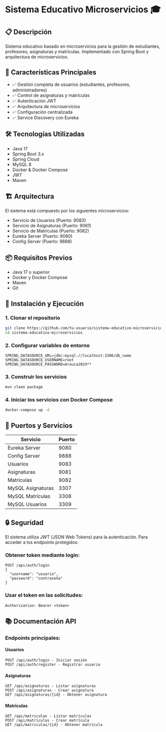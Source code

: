 # Sistema Educativo Microservicios 🎓

## 📋 Descripción
Sistema educativo basado en microservicios para la gestión de estudiantes, profesores, asignaturas y matrículas. Implementado con Spring Boot y arquitectura de microservicios.

## 🚀 Características Principales
- ✅ Gestión completa de usuarios (estudiantes, profesores, administradores)
- ✅ Control de asignaturas y matrículas
- ✅ Autenticación JWT
- ✅ Arquitectura de microservicios
- ✅ Configuración centralizada
- ✅ Service Discovery con Eureka

## 🛠️ Tecnologías Utilizadas
- Java 17
- Spring Boot 3.x
- Spring Cloud
- MySQL 8
- Docker & Docker Compose
- JWT
- Maven

## 🏗️ Arquitectura
El sistema está compuesto por los siguientes microservicios:

- Servicio de Usuarios (Puerto: 9083)
- Servicio de Asignaturas (Puerto: 9081)
- Servicio de Matrículas (Puerto: 9082)
- Eureka Server (Puerto: 9080)
- Config Server (Puerto: 9888)

## 📦 Requisitos Previos
- Java 17 o superior
- Docker y Docker Compose
- Maven
- Git

## 🚀 Instalación y Ejecución

### 1. Clonar el repositorio
```bash
git clone https://github.com/tu-usuario/sistema-educativo-microservicios.git
cd sistema-educativo-microservicios
```

### 2. Configurar variables de entorno
```properties
SPRING_DATASOURCE_URL=jdbc:mysql://localhost:3306/db_name
SPRING_DATASOURCE_USERNAME=root
SPRING_DATASOURCE_PASSWORD=Arauca2024**
```

### 3. Construir los servicios
```bash
mvn clean package
```

### 4. Iniciar los servicios con Docker Compose
```bash
docker-compose up -d
```

## 📌 Puertos y Servicios

| Servicio | Puerto |
|----------|--------|
| Eureka Server | 9080 |
| Config Server | 9888 |
| Usuarios | 9083 |
| Asignaturas | 9081 |
| Matrículas | 9082 |
| MySQL Asignaturas | 3307 |
| MySQL Matrículas | 3308 |
| MySQL Usuarios | 3309 |

## 🔒 Seguridad
El sistema utiliza JWT (JSON Web Tokens) para la autenticación. Para acceder a los endpoints protegidos:

### Obtener token mediante login:
```http
POST /api/auth/login
{
  "username": "usuario",
  "password": "contraseña"
}
```

### Usar el token en las solicitudes:
```http
Authorization: Bearer <token>
```

## 📚 Documentación API

### Endpoints principales:

#### Usuarios
```http
POST /api/auth/login - Iniciar sesión
POST /api/auth/register - Registrar usuario
```

#### Asignaturas
```http
GET /api/asignaturas - Listar asignaturas
POST /api/asignaturas - Crear asignatura
GET /api/asignaturas/{id} - Obtener asignatura
```

#### Matrículas
```http
GET /api/matriculas - Listar matrículas
POST /api/matriculas - Crear matrícula
GET /api/matriculas/{id} - Obtener matrícula
```